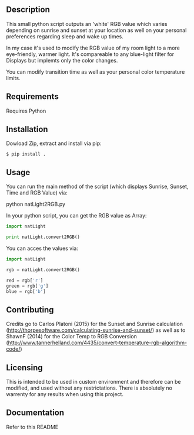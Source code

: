 ## Description

This small python script outputs an 'white' RGB value which varies depending on sunrise and sunset at your location as well on
your personal preferences regarding sleep and wake up times.

In my case it's used to modify the RGB value of my room light to a more eye-friendly, warmer light.
It's compareable to any blue-light filter for Displays but implemts only the color changes.

You can modify transition time as well as your personal color temperature limits.

## Requirements

Requires Python

## Installation

Dowload Zip, extract and install via pip:

```
$ pip install .
```

## Usage

You can run the main method of the script (which displays Sunrise, Sunset, Time and RGB Value) via:

python natLight2RGB.py


In your python script, you can get the RGB value as Array:

```python
import natLight

print natLight.convert2RGB()
```

You can acces the values via:

```python
import natLight

rgb = natLight.convert2RGB()

red = rgb['r']
green = rgb['g']
blue = rgb['b']
```

## Contributing

Credits go to Carlos Platoni (2015) for the Sunset and Sunrise calculation (http://thorpesoftware.com/calculating-sunrise-and-sunset/)
as well as to ShawnF (2014) for the Color Temp to RGB Conversion (http://www.tannerhelland.com/4435/convert-temperature-rgb-algorithm-code/)

## Licensing

This is intended to be used in custom environment and therefore can be modified, and used without any
restrictations.
There is absolutely no warrenty for any results when using this project.

## Documentation

Refer to this README